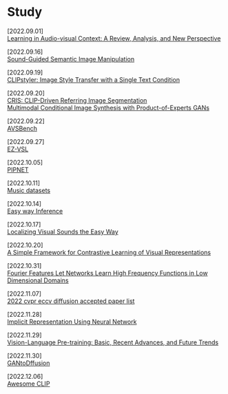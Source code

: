 # Study
[2022.09.01] </br>
[Learning in Audio-visual Context: A Review, Analysis, and New Perspective](https://www.notion.so/Learning-in-Audio-visual-Context-A-Review-Analysis-and-New-Perspective-9c892952399f43c0aa8b900652d617d1)

[2022.09.16] </br>
[Sound-Guided Semantic Image Manipulation](https://www.notion.so/Sound-Guided-Semantic-Image-Manipulation-97022bb1758442b28ee75cf48cecc7af)

[2022.09.19] </br>
[CLIPstyler: Image Style Transfer with a Single Text Condition](https://www.notion.so/CLIPstyler-Image-Style-Transfer-with-a-Single-Text-Condition-a48bd93beb174f78b67e8f437d31ad24)

[2022.09.20] </br>
[CRIS: CLIP-Driven Referring Image Segmentation](https://www.notion.so/CRIS-CLIP-Driven-Referring-Image-Segmentation-f80af73a67664421b8b905d5dda014a1) </br>
[Multimodal Conditional Image Synthesis with Product-of-Experts GANs](https://www.notion.so/Multimodal-Conditional-Image-Synthesis-with-Product-of-Experts-GANs-7fbf6db55eb3430b94678473f1399a66)

[2022.09.22] </br>
[AVSBench](https://www.notion.so/AVSBench-7264979004d14e128b3b921d331d3997)

[2022.09.27] </br>
[EZ-VSL](https://www.notion.so/EZ-VSL-ea86cec84e954984bc76f94b1136a538)

[2022.10.05] </br>
[PIPNET](https://www.notion.so/PIPNET-e1f90b51867a46b3bbde73f5cda8cd0f)

[2022.10.11] </br>
[Music datasets](https://www.notion.so/Music-datasets-f7263c2779284c86a7f63891b15a0b34)

[2022.10.14] </br>
[Easy way Inference](https://www.notion.so/Easy-way-Inference-a48aac01c40f429a809f184fc1e3269f)

[2022.10.17] </br>
[Localizing Visual Sounds the Easy Way](https://www.notion.so/Localizing-Visual-Sounds-the-Easy-Way-503b725c46dd4de49d4f60f2a9f3a072)

[2022.10.20] </br>
[A Simple Framework for Contrastive Learning of Visual Representations](https://www.notion.so/A-Simple-Framework-for-Contrastive-Learning-of-Visual-Representations-5d223a6d07304b1ca6c708f8d940e9cd)

[2022.10.31] </br>
[Fourier Features Let Networks Learn High Frequency Functions in Low Dimensional Domains](https://www.notion.so/Fourier-Features-Let-Networks-Learn-High-Frequency-Functions-in-Low-Dimensional-Domains-2f1ba5cd909e4f2e9b58e330185477d7)

[2022.11.07] </br>
[2022 cvpr eccv diffusion accepted paper list](https://www.notion.so/2022-cvpr-eccv-accepted-paper-list_origin-9409ad85db524dc4a0df1e4ea6e49ba8)

[2022.11.28] </br>
[Implicit Representation Using Neural Network](https://www.notion.so/Implicit-Representation-Using-Neural-Network-e47e2bad46294bc693b852b1c9094179)

[2022.11.29] </br>
[Vision-Language Pre-training: Basic, Recent Advances, and Future Trends](https://www.notion.so/Vision-Language-Pre-training-Basic-Recent-Advances-and-Future-Trends-9f5a3e0beeca4e38bc74a6335019417b)

[2022.11.30] </br>
[GANtoDffusion](https://www.notion.so/GANtoDffusion-1c70d53f1f464cf58cada87115ff3e9a)

[2022.12.06] </br>
[Awesome CLIP](https://www.notion.so/Awesome-CLIP-cb77e24025f64abb9331125cae92abb9)

